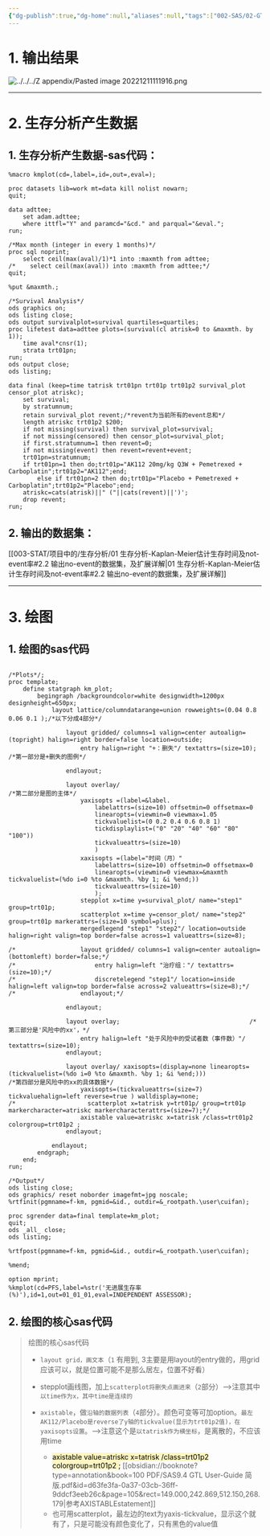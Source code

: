 ```yaml
---
{"dg-publish":true,"dg-home":null,"aliases":null,"tags":["002-SAS/02-GTL/项目中的"],"permalink":"/002-SAS/02-GTL/项目中的/KM图/","dgPassFrontmatter":true}
---
```



# 1. 输出结果

![../../../Z appendix/Pasted image 20221211111916.png](/img/user/Z%20appendix/Pasted%20image%2020221211111916.png)

---

# 2. 生存分析产生数据

## 1. 生存分析产生数据-sas代码：

```sas
%macro kmplot(cd=,label=,id=,out=,eval=);

proc datasets lib=work mt=data kill nolist nowarn;
quit;

data adttee;
    set adam.adttee;
    where ittfl="Y" and paramcd="&cd." and parqual="&eval.";
run;

/*Max month (integer in every 1 months)*/
proc sql noprint;
    select ceil(max(aval)/1)*1 into :maxmth from adttee;
/*    select ceil(max(aval)) into :maxmth from adttee;*/
quit;

%put &maxmth.;

/*Survival Analysis*/
ods graphics on;
ods listing close;
ods output survivalplot=survival quartiles=quartiles;
proc lifetest data=adttee plots=(survival(cl atrisk=0 to &maxmth. by 1));
    time aval*cnsr(1);
    strata trt01pn;
run;
ods output close;
ods listing;

data final (keep=time tatrisk trt01pn trt01p trt01p2 survival_plot censor_plot atriskc);
    set survival;
	by stratumnum;
    retain survival_plot revent;/*revent为当前所有的event总和*/
    length atriskc trt01p2 $200;
    if not missing(survival) then survival_plot=survival;
    if not missing(censored) then censor_plot=survival_plot;
    if first.stratumnum=1 then revent=0;
    if not missing(event) then revent=revent+event;
    trt01pn=stratumnum;
    if trt01pn=1 then do;trt01p="AK112 20mg/kg Q3W + Pemetrexed + Carboplatin";trt01p2="AK112";end;
		else if trt01pn=2 then do;trt01p="Placebo + Pemetrexed + Carboplatin";trt01p2="Placebo";end;
    atriskc=cats(atrisk)||" ("||cats(revent)||')';
    drop revent;
run;

```

## 2. 输出的数据集：

[[003-STAT/项目中的/生存分析/01 生存分析-Kaplan-Meier估计生存时间及not-event率#2.2 输出no-event的数据集，及扩展详解\|01 生存分析-Kaplan-Meier估计生存时间及not-event率#2.2 输出no-event的数据集，及扩展详解]]

---

# 3. 绘图

## 1. 绘图的sas代码

```sas

/*Plots*/;
proc template;
    define statgraph km_plot;
        begingraph /backgroundcolor=white designwidth=1200px designheight=650px;
            layout lattice/columndatarange=union rowweights=(0.04 0.8 0.06 0.1 );/*以下分成4部分*/

	            layout gridded/ columns=1 valign=center autoalign=(topright) halign=right border=false location=outside;
	              	entry halign=right "+：删失"/ textattrs=(size=10);  /*第一部分是+删失的图例*/

	            endlayout;

                layout overlay/                                       /*第二部分是图的主体*/
                    yaxisopts =(label=&label.
                        labelattrs=(size=10) offsetmin=0 offsetmax=0
                        linearopts=(viewmin=0 viewmax=1.05
                        tickvaluelist=(0 0.2 0.4 0.6 0.8 1)
                        tickdisplaylist=("0" "20" "40" "60" "80" "100"))
                        tickvalueattrs=(size=10)
                        )
                    xaxisopts =(label="时间（月）"
                        labelattrs=(size=10) offsetmin=0 offsetmax=0
                        linearopts=(viewmin=0 viewmax=&maxmth tickvaluelist=(%do i=0 %to &maxmth. %by 1; &i %end;))
                        tickvalueattrs=(size=10)
                        );
                    stepplot x=time y=survival_plot/ name="step1" group=trt01p;
                    scatterplot x=time y=censor_plot/ name="step2" group=trt01p markerattrs=(size=10 symbol=plus);
	                mergedlegend "step1" "step2"/ location=outside halign=right valign=top border=false across=1 valueattrs=(size=8);

/*	                layout gridded/ columns=1 valign=center autoalign=(bottomleft) border=false;*/
/*		                entry halign=left "治疗组："/ textattrs=(size=10);*/
/*		                discretelegend "step1"/ location=inside halign=left valign=top border=false across=2 valueattrs=(size=8);*/
/*	                endlayout;*/

                endlayout;

                layout overlay;                                    /*第三部分是'风险中的xx'，*/                        
                	entry halign=left "处于风险中的受试者数（事件数）"/ textattrs=(size=10);
                endlayout;

                layout overlay/ xaxisopts=(display=none linearopts=(tickvaluelist=(%do i=0 %to &maxmth. %by 1; &i %end;)))                                  /*第四部分是风险中的xx的具体数据*/
                	yaxisopts=(tickvalueattrs=(size=7) tickvaluehalign=left reverse=true ) walldisplay=none;
/*                    scatterplot x=tatrisk y=trt01p/ group=trt01p markercharacter=atriskc markercharacterattrs=(size=7);*/
					axistable value=atriskc x=tatrisk /class=trt01p2 colorgroup=trt01p2 ;
       			endlayout;

            endlayout;
        endgraph;
    end;
run;

/*Output*/
ods listing close;
ods graphics/ reset noborder imagefmt=jpg noscale;
%rtfinit(pgmname=f-km, pgmid=&id., outdir=&_rootpath.\user\cuifan);

proc sgrender data=final template=km_plot;
quit;
ods _all_ close;
ods listing;
 
%rtfpost(pgmname=f-km, pgmid=&id., outdir=&_rootpath.\user\cuifan);

%mend;

option mprint;
%kmplot(cd=PFS,label=%str('无进展生存率 (%)'),id=1,out=01_01_01,eval=INDEPENDENT ASSESSOR);

```

## 2. 绘图的核心sas代码

> 绘图的核心sas代码
> - `layout grid，画文本`（`1` 有用到, 3主要是用layout的entry做的，用grid应该可以，就是位置可能不是那么居左，位置不好看）
> 
> - stepplot画线图，加上`scatterplot将删失点画进来`（`2`部分）-->注意其中`以time作为x，其中time是连续的`
> 
> - `axistable`，做`沿轴的数据列表`（`4`部分）。颜色可变等可加option。`最左AK112/Placebo是reverse了y轴的tickvalue(显示为trt01p2值)，在yaxisopts设置`。-->注意这个是`以tatrisk作为横坐标`，是离散的，不应该用time
> 	  - <mark style="background: #FFF3A3A6;">axistable value=atriskc x=tatrisk /class=trt01p2 colorgroup=trt01p2 ;</mark>
> 	      [[obsidian://booknote?type=annotation&book=100 PDF/SAS9.4 GTL User-Guide 简版.pdf&id=d63fe3fa-0a37-03cb-36ff-9ddcf3eeb26c&page=105&rect=149.000,242.869,512.150,268.179\|参考AXISTABLEstatement]]
> 	  - 也可用scatterplot，最左边的text为yaxis-tickvalue，显示这个就有了，只是可能没有颜色变化了，只有黑色的value值

